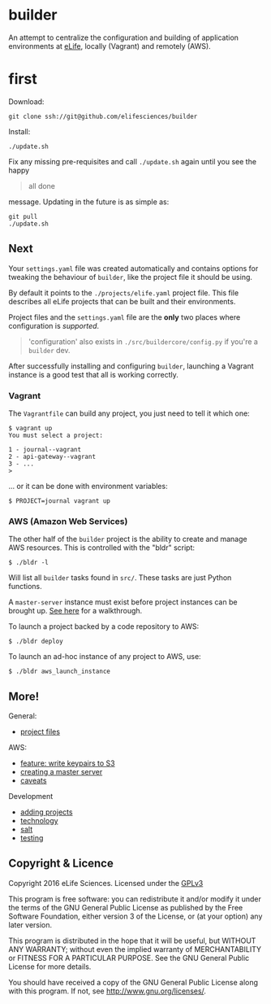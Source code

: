 # builder

An attempt to centralize the configuration and building of application environments at [eLife](https://elifesciences.org), locally (Vagrant) and remotely (AWS).

# first

Download:

	git clone ssh://git@github.com/elifesciences/builder

Install:

    ./update.sh

Fix any missing pre-requisites and call `./update.sh` again until you see the happy

> all done

message. Updating in the future is as simple as:

    git pull
    ./update.sh

## Next

Your `settings.yaml` file was created automatically and contains options for tweaking the behaviour of `builder`, like the project file it should be using.

By default it points to the `./projects/elife.yaml` project file. This file describes all eLife projects that can be built and their environments.

Project files and the `settings.yaml` file are the **only** two places where configuration is _supported_.

> 'configuration' also exists in `./src/buildercore/config.py` if you're a `builder` dev.

After successfully installing and configuring `builder`, launching a Vagrant instance is a good test that all is working correctly.

### Vagrant

The `Vagrantfile` can build any project, you just need to tell it which one:

    $ vagrant up
    You must select a project:

    1 - journal--vagrant
    2 - api-gateway--vagrant
    3 - ...
    >

... or it can be done with environment variables:

    $ PROJECT=journal vagrant up

### AWS (Amazon Web Services)

The other half of the `builder` project is the ability to create and manage AWS resources. This is controlled with the "bldr" script:

    $ ./bldr -l

Will list all `builder` tasks found in `src/`. These tasks are just Python functions.

A `master-server` instance must exist before project instances can be brought up. [See here](docs/master-server.md) for a walkthrough.

To launch a project backed by a code repository to AWS:

    $ ./bldr deploy

To launch an ad-hoc instance of any project to AWS, use:

    $ ./bldr aws_launch_instance

## More!

General:
* [project files](docs/projects.md)

AWS:
* [feature: write keypairs to S3](docs/feature,write-keypairs-to-s3.md)
* [creating a master server](docs/master-server.md)
* [caveats](docs/caveats.md)

Development
* [adding projects](docs/adding-projects.md)
* [technology](docs/tech.md)
* [salt](docs/salt.md)
* [testing](docs/testing.md)

## Copyright & Licence

Copyright 2016 eLife Sciences. Licensed under the [GPLv3](LICENCE.txt)

This program is free software: you can redistribute it and/or modify
it under the terms of the GNU General Public License as published by
the Free Software Foundation, either version 3 of the License, or
(at your option) any later version.

This program is distributed in the hope that it will be useful,
but WITHOUT ANY WARRANTY; without even the implied warranty of
MERCHANTABILITY or FITNESS FOR A PARTICULAR PURPOSE.  See the
GNU General Public License for more details.

You should have received a copy of the GNU General Public License
along with this program.  If not, see <http://www.gnu.org/licenses/>.
